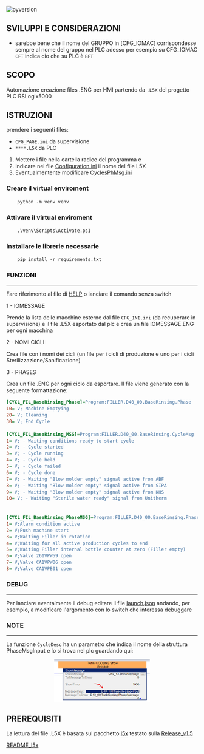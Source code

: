 ![pyversion](https://img.shields.io/badge/Python%20-3.10.3-green)

## SVILUPPI E CONSIDERAZIONI

- sarebbe bene che il nome del GRUPPO in [CFG_IOMAC] corrispondesse sempre al nome del gruppo nel PLC
   adesso per esempio su CFG_IOMAC
       `CFT` indica cio che su PLC è `BFT`

## SCOPO

Automazione creazione files .ENG per HMI partendo da `.L5X` del progetto PLC RSLogix5000

## ISTRUZIONI

prendere i seguenti files:

- `CFG_PAGE.ini` da supervisione
- `****.L5X`        da PLC

1. Mettere i file nella cartella radice del programma e 
2. Indicare nel file [Configuration.ini](./INI/Configuration.ini) il nome del file L5X
3. Eventualmentente modificare [CyclesPhMsg.ini](./INI/CyclesPhMsg.ini)


### Creare il virtual enviroment
```ps
	python -m venv venv
```
### Attivare il virtual enviroment
```ps
	.\venv\Scripts\Activate.ps1
```
### Installare le librerie necessarie
```ps
	pip install -r requirements.txt
```

### FUNZIONI
----------------------
Fare riferimento al file di [HELP](RES/help.ini) o lanciare il comando senza switch

1 - IOMESSAGE

Prende la lista delle macchine esterne dal file `CFG_INI.ini` (da recuperare in supervisione)
e il file .L5X esportato dal plc e crea un file IOMESSAGE.ENG per ogni macchina

2 - NOMI CICLI

Crea file con i nomi dei cicli (un file per i cicli di produzione e uno per i cicli Sterilizzazione/Sanificazione)

3 - PHASES

Crea un file .ENG per ogni ciclo da esportare.
Il file viene generato con la seguente formattazione:

```INI
[CYCL_FIL_BaseRinsing_Phase]=Program:FILLER.D40_00.BaseRinsing.Phase
10= V; Machine Emptying
20= V; Cleaning
30= V; End Cycle

[CYCL_FIL_BaseRinsing_MSG]=Program:FILLER.D40_00.BaseRinsing.CycleMsg
1= V; - Waiting conditions ready to start cycle
2= V; - Cycle started
3= V; - Cycle running
4= V; - Cycle held
5= V; - Cycle failed
6= V; - Cycle done
7= V; - Waiting "Blow molder empty" signal active from ABF
8= V; - Waiting "Blow molder empty" signal active from SIPA
9= V; - Waiting "Blow molder empty" signal active from KHS
10= V; - Waiting "Sterile water ready" signal from Unitherm


[CYCL_FIL_BaseRinsing_PhaseMSG]=Program:FILLER.D40_00.BaseRinsing.PhaseMessage
1= V;Alarm condition active
2= V;Push machine start
3= V;Waiting Filler in rotation
4= V;Waiting for all active production cycles to end
5= V;Waiting Filler internal bottle counter at zero (Filler empty)
6= V;Valve 261VPW59 open
7= V;Valve CA1VPW06 open
8= V;Valve CA1VPB01 open
```

### DEBUG
-------

Per lanciare eventalmente il debug editare il file [launch.json](.vscode/launch.json) andando, per esempio, a modificare l'argomento con lo switch che interessa debuggare

### NOTE
-----

La funzione `CycleDesc` ha un parametro che indica il nome della struttura PhaseMsgInput e lo si trova nel plc guardando qui:

<!-- ![phase](IMG/Phase.png) -->

<p align="center">
<img src="IMG/Phase.png"  width=50% height=50%>
</p>

## PREREQUISITI

La lettura del file .L5X è basata sul pacchetto [l5x](https://github.com/jvalenzuela/l5x)
testato sulla [Release_v1.5](Release_v1.5)

[README_l5x](https://github.com/jvalenzuela/l5x#readme)